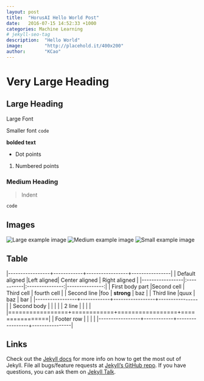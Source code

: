 ```yaml
---
layout: post
title:  "HorusAI Hello World Post"
date:   2016-07-15 14:52:33 +1000
categories: Machine Learning
# jekyll-seo-tag
description:  "Hello World"
image:        "http://placehold.it/400x200"
author:       "KCao"
---
```


# Very Large Heading

## Large Heading

<p class="lead">Large Font</p>

Smaller font
`code`


**bolded text**

* Dot points
1. Numbered points

### Medium Heading

> Indent

``` javascript
code
```

## Images

![Large example image](http://placehold.it/800x400 "Large example image")
![Medium example image](http://placehold.it/400x200 "Medium example image")
![Small example image](http://placehold.it/200x200 "Small example image")

## Table

|-----------------+------------+-----------------+----------------|
| Default aligned |Left aligned| Center aligned  | Right aligned  |
|-----------------|:-----------|:---------------:|---------------:|
| First body part |Second cell | Third cell      | fourth cell    |
| Second line     |foo         | **strong**      | baz            |
| Third line      |quux        | baz             | bar            |
|-----------------+------------+-----------------+----------------|
| Second body     |            |                 |                |
| 2 line          |            |                 |                |
|=================+============+=================+================|
| Footer row      |            |                 |                |
|-----------------+------------+-----------------+----------------|

## Links

Check out the [Jekyll docs][jekyll-docs] for more info on how to get the most out of Jekyll. File all bugs/feature requests at [Jekyll’s GitHub repo][jekyll-gh]. If you have questions, you can ask them on [Jekyll Talk][jekyll-talk].

[jekyll-docs]: http://jekyllrb.com/docs/home
[jekyll-gh]:   https://github.com/jekyll/jekyll
[jekyll-talk]: https://talk.jekyllrb.com/
